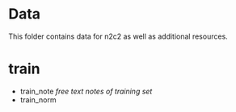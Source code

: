 # Data
This folder contains data for n2c2 as well as additional resources.

# train
* train_note
  *free text notes of training set*
* train_norm
